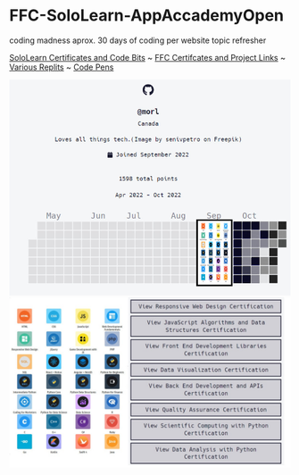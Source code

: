 # FFC-SoloLearn-AppAccademyOpen
coding madness aprox. 30 days of coding per website topic refresher

[SoloLearn Certificates and Code Bits](https://www.sololearn.com/profile/26710729) ~ [FFC Certifcates and Project Links](https://www.freecodecamp.org/morl) ~ [Various Replits](https://replit.com/@morl2022) ~ [Code Pens](https://codepen.io/morl)

<picture>
  <source media="(prefers-color-scheme: dark)" srcset="https://github.com/morlRepos/FFC-SoloLearn-AppAccademyOpen/blob/main/timeline.jpeg">
  <source media="(prefers-color-scheme: light)" srcset="https://github.com/morlRepos/FFC-SoloLearn-AppAccademyOpen/blob/main/timeline.jpeg">
  <img alt="Timeline" src="https://github.com/morlRepos/FFC-SoloLearn-AppAccademyOpen/blob/main/timeline.jpeg">
</picture>

<picture>
  <source media="(prefers-color-scheme: dark)" srcset="https://github.com/morlRepos/FFC-SoloLearn-AppAccademyOpen/blob/main/SoloLearn%20and%20FCC%20Certificate%20Summary.jpg">
  <source media="(prefers-color-scheme: light)" srcset="https://github.com/morlRepos/FFC-SoloLearn-AppAccademyOpen/blob/main/SoloLearn%20and%20FCC%20Certificate%20Summary.jpg">
  <img alt="SoloLearn and FCC Certificate Summary" src="https://github.com/morlRepos/FFC-SoloLearn-AppAccademyOpen/blob/main/SoloLearn%20and%20FCC%20Certificate%20Summary.jpg">
</picture>
